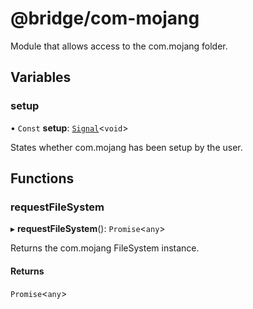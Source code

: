 # @bridge/com-mojang

Module that allows access to the com.mojang folder.

## Variables

### setup

• `Const` **setup**: [`Signal`](../interfaces/signal.md)<`void`\>

States whether com.mojang has been setup by the user.

## Functions

### requestFileSystem

▸ **requestFileSystem**(): `Promise`<`any`\>

Returns the com.mojang FileSystem instance.

#### Returns

`Promise`<`any`\>
